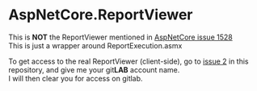 # AspNetCore.ReportViewer

This is **NOT** the ReportViewer mentioned in [AspNetCore issue 1528](https://github.com/aspnet/AspNetCore/issues/1528)<br />
This is just a wrapper around ReportExecution.asmx



To get access to the real ReportViewer (client-side), go to [issue 2](https://github.com/ststeiger/AspNetCore.ReportViewer/issues/2) in this repository, and give me your git**LAB** account name. 
<br />I will then clear you for access on gitlab.
